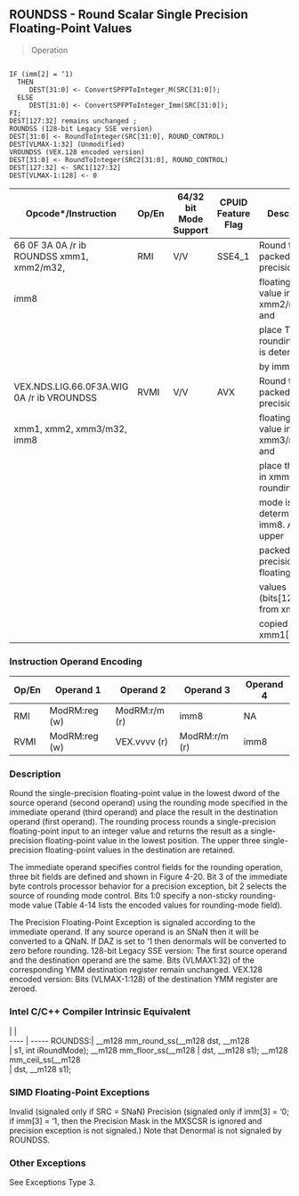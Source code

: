 ## ROUNDSS  -  Round Scalar Single Precision Floating-Point Values

> Operation
``` slim

IF (imm[2] = ‘1)
  THEN
     DEST[31:0] <- ConvertSPFPToInteger_M(SRC[31:0]);
  ELSE
     DEST[31:0] <- ConvertSPFPToInteger_Imm(SRC[31:0]);
FI;
DEST[127:32] remains unchanged ;
ROUNDSS (128-bit Legacy SSE version)
DEST[31:0] <- RoundToInteger(SRC[31:0], ROUND_CONTROL)
DEST[VLMAX-1:32] (Unmodified)
VROUNDSS (VEX.128 encoded version)
DEST[31:0] <- RoundToInteger(SRC2[31:0], ROUND_CONTROL)
DEST[127:32] <- SRC1[127:32]
DEST[VLMAX-1:128] <- 0

```

 Opcode\*/Instruction                      | Op/En| 64/32 bit Mode Support| CPUID Feature Flag| Description                            
 ---  | --- | --- | --- | ---
 66 0F 3A 0A /r ib ROUNDSS xmm1, xmm2/m32,| RMI  | V/V                   | SSE4_1            | Round the low packed single precision  
 imm8                                     |      |                       |                   | floating-point value in xmm2/m32 and   
                                          |      |                       |                   | place The rounding mode is determined  
                                          |      |                       |                   | by imm8.                               
 VEX.NDS.LIG.66.0F3A.WIG 0A /r ib VROUNDSS| RVMI | V/V                   | AVX               | Round the low packed single precision  
 xmm1, xmm2, xmm3/m32, imm8               |      |                       |                   | floating-point value in xmm3/m32 and   
                                          |      |                       |                   | place the result in xmm1. The rounding 
                                          |      |                       |                   | mode is determined by imm8. Also, upper
                                          |      |                       |                   | packed single precision floating-point 
                                          |      |                       |                   | values (bits[127:32]) from xmm2 are    
                                          |      |                       |                   | copied to xmm1[127:32].                

### Instruction Operand Encoding
 Op/En| Operand 1    | Operand 2    | Operand 3    | Operand 4
 ---  | --- | --- | --- | ---
 RMI  | ModRM:reg (w)| ModRM:r/m (r)| imm8         | NA       
 RVMI | ModRM:reg (w)| VEX.vvvv (r) | ModRM:r/m (r)| imm8     

### Description
Round the single-precision floating-point value in the lowest dword of the source
operand (second operand) using the rounding mode specified in the immediate
operand (third operand) and place the result in the destination operand (first
operand). The rounding process rounds a single-precision floating-point input
to an integer value and returns the result as a single-precision floating-point
value in the lowest position. The upper three single-precision floating-point
values in the destination are retained.

The immediate operand specifies control fields for the rounding operation, three
bit fields are defined and shown in Figure 4-20. Bit 3 of the immediate byte
controls processor behavior for a precision exception, bit 2 selects the source
of rounding mode control. Bits 1:0 specify a non-sticky rounding-mode value
(Table 4-14 lists the encoded values for rounding-mode field).

The Precision Floating-Point Exception is signaled according to the immediate
operand. If any source operand is an SNaN then it will be converted to a QNaN.
If DAZ is set to ‘1 then denormals will be converted to zero before rounding.
128-bit Legacy SSE version: The first source operand and the destination operand
are the same. Bits (VLMAX1:32) of the corresponding YMM destination register
remain unchanged. VEX.128 encoded version: Bits (VLMAX-1:128) of the destination
YMM register are zeroed.



### Intel C/C++ Compiler Intrinsic Equivalent
   | |  
---- | -----
 ROUNDSS:| __m128 mm_round_ss(__m128 dst, __m128         
         | s1, int iRoundMode); __m128 mm_floor_ss(__m128
         | dst, __m128 s1); __m128 mm_ceil_ss(__m128     
         | dst, __m128 s1);                              

### SIMD Floating-Point Exceptions
Invalid (signaled only if SRC = SNaN) Precision (signaled only if imm[3] = ‘0;
if imm[3] = ‘1, then the Precision Mask in the MXSCSR is ignored and precision
exception is not signaled.) Note that Denormal is not signaled by ROUNDSS.


### Other Exceptions
See Exceptions Type 3.
